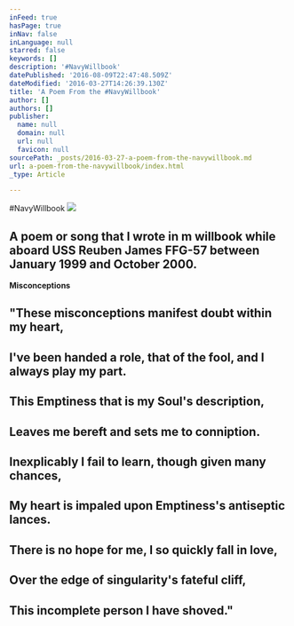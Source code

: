 ```yaml
---
inFeed: true
hasPage: true
inNav: false
inLanguage: null
starred: false
keywords: []
description: '#NavyWillbook'
datePublished: '2016-08-09T22:47:48.509Z'
dateModified: '2016-03-27T14:26:39.130Z'
title: 'A Poem From the #NavyWillbook'
author: []
authors: []
publisher:
  name: null
  domain: null
  url: null
  favicon: null
sourcePath: _posts/2016-03-27-a-poem-from-the-navywillbook.md
url: a-poem-from-the-navywillbook/index.html
_type: Article

---
```

\#NavyWillbook
![](https://the-grid-user-content.s3-us-west-2.amazonaws.com/a79765c8-ec27-4446-ab1a-8f443e5f138f.jpg)

## A poem or song that I wrote in m willbook while aboard USS Reuben James FFG-57 between January 1999 and October 2000\.

**Misconceptions**

## "These misconceptions manifest doubt within my heart,

## I've been handed a role, that of the fool, and I always play my part.

## This Emptiness that is my Soul's description,

## Leaves me bereft and sets me to conniption.

## Inexplicably I fail to learn, though given many chances,

## My heart is impaled upon Emptiness's antiseptic lances.

## There is no hope for me, I so quickly fall in love,

## Over the edge of singularity's fateful cliff, 

## This incomplete person I have shoved."